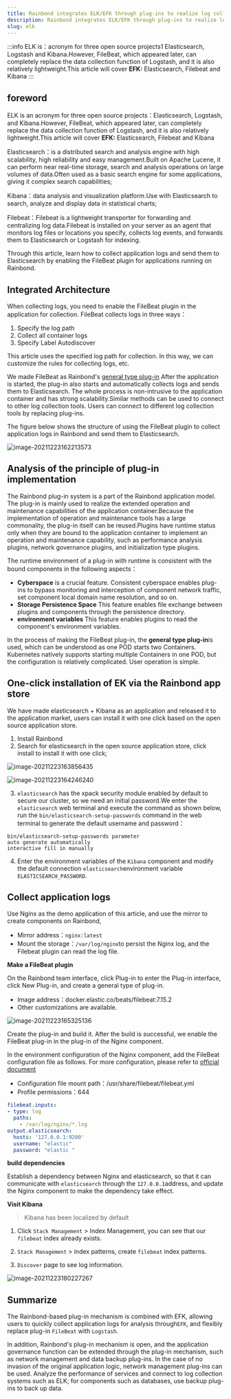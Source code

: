 ```yaml
---
title: Rainbond integrates ELK/EFK through plug-ins to realize log collection
description: Rainbond integrates ELK/EFK through plug-ins to realize log collection
slug: elk
---
```


:::info ELK is：acronym for three open source projects1 Elasticsearch, Logstash and Kibana.However, FileBeat, which appeared later, can completely replace the data collection function of Logstash, and it is also relatively lightweight.This article will cover **EFK:** Elasticsearch, Filebeat and Kibana :::

<!--truncate-->


## foreword

ELK is an acronym for three open source projects：Elasticsearch, Logstash, and Kibana.However, FileBeat, which appeared later, can completely replace the data collection function of Logstash, and it is also relatively lightweight.This article will cover **EFK:** Elasticsearch, Filebeat and Kibana

Elasticsearch：is a distributed search and analysis engine with high scalability, high reliability and easy management.Built on Apache Lucene, it can perform near real-time storage, search and analysis operations on large volumes of data.Often used as a basic search engine for some applications, giving it complex search capabilities;

Kibana：data analysis and visualization platform.Use with Elasticsearch to search, analyze and display data in statistical charts;

Filebeat：Filebeat is a lightweight transporter for forwarding and centralizing log data.Filebeat is installed on your server as an agent that monitors log files or locations you specify, collects log events, and forwards them to Elasticsearch or Logstash for indexing.



Through this article, learn how to collect application logs and send them to Elasticsearch by enabling the FileBeat plugin for applications running on Rainbond.

## Integrated Architecture

When collecting logs, you need to enable the FileBeat plugin in the application for collection. FileBeat collects logs in three ways：

1. Specify the log path
2. Collect all container logs
3. Specify Label Autodiscover

This article uses the specified log path for collection. In this way, we can customize the rules for collecting logs, etc.

We made FileBeat as Rainbond's [general type plug-in](https://www.rainbond.com/docs/get-start/concept/plugin?channel=itpub) After the application is started, the plug-in also starts and automatically collects logs and sends them to Elasticsearch. The whole process is non-intrusive to the application container and has strong scalability.Similar methods can be used to connect to other log collection tools. Users can connect to different log collection tools by replacing plug-ins.

The figure below shows the structure of using the FileBeat plugin to collect application logs in Rainbond and send them to Elasticsearch.

![image-20211223162213573](https://static.goodrain.com/wechat/EFK/es_architecture.png)

## Analysis of the principle of plug-in implementation

The Rainbond plug-in system is a part of the Rainbond application model. The plug-in is mainly used to realize the extended operation and maintenance capabilities of the application container.Because the implementation of operation and maintenance tools has a large commonality, the plug-in itself can be reused.Plugins have runtime status only when they are bound to the application container to implement an operation and maintenance capability, such as performance analysis plugins, network governance plugins, and initialization type plugins.

The runtime environment of a plug-in with runtime is consistent with the bound components in the following aspects：

* **Cyberspace** is a crucial feature. Consistent cyberspace enables plug-ins to bypass monitoring and interception of component network traffic, set component local domain name resolution, and so on.
* **Storage Persistence Space** This feature enables file exchange between plugins and components through the persistence directory.
* **environment variables** This feature enables plugins to read the component's environment variables.

In the process of making the FileBeat plug-in, the **general type plug-in**is used, which can be understood as one POD starts two Containers. Kubernetes natively supports starting multiple Containers in one POD, but the configuration is relatively complicated. User operation is simple.



## One-click installation of EK via the Rainbond app store

We have made elasticsearch + Kibana as an application and released it to the application market, users can install it with one click based on the open source application store.

1. Install Rainbond
2. Search for elasticsearch in the open source application store, click install to install it with one click;

![image-20211223163856435](https://static.goodrain.com/wechat/EFK/es_store.png)

![image-20211223164246240](https://static.goodrain.com/wechat/EFK/es_topology.png)

3. `elasticsearch` has the xpack security module enabled by default to secure our cluster, so we need an initial password.We enter the `elasticsearch` web terminal and execute the command as shown below, run the `bin/elasticsearch-setup-passwords` command in the web terminal to generate the default username and password：

```shell
bin/elasticsearch-setup-passwords parameter
auto generate automatically
interactive fill in manually
```

4. Enter the environment variables of the `Kibana` component and modify the default connection `elasticsearch`environment variable `ELASTICSEARCH_PASSWORD`.



## Collect application logs

Use Nginx as the demo application of this article, and use the mirror to create components on Rainbond,

* Mirror address：`nginx:latest`
* Mount the storage：`/var/log/nginx`to persist the Nginx log, and the Filebeat plugin can read the log file.



**Make a FileBeat plugin**

On the Rainbond team interface, click Plug-in to enter the Plug-in interface, click New Plug-in, and create a general type of plug-in.

* Image address：docker.elastic.co/beats/filebeat:7.15.2
* Other customizations are available.

![image-20211223165325136](https://static.goodrain.com/wechat/EFK/create_plugin.png)

Create the plug-in and build it. After the build is successful, we enable the FileBeat plug-in in the plug-in of the Nginx component.

In the environment configuration of the Nginx component, add the FileBeat configuration file as follows. For more configuration, please refer to [official document](https://www.elastic.co/guide/en/beats/filebeat/current/filebeat-reference-yml.html)

* Configuration file mount path：/usr/share/filebeat/filebeat.yml
* Profile permissions：644

```yaml
filebeat.inputs:
- type: log
  paths:
    - /var/log/nginx/*.log
output.elasticsearch:
  hosts: '127.0.0.1:9200'
  username: "elastic"
  password: "elastic "
```



**build dependencies**

Establish a dependency between Nginx and elasticsearch, so that it can communicate with `elasticsearch` through the `127.0.0.1`address, and update the Nginx component to make the dependency take effect.



**Visit Kibana**

> Kibana has been localized by default

1. Click `Stack Management` > Index Management, you can see that our `filebeat` index already exists.

2. `Stack Management` > index patterns, create `filebeat` index patterns.

3. `Discover` page to see log information.

![image-20211223180227267](https://static.goodrain.com/wechat/EFK/discover.png)



## Summarize

The Rainbond-based plug-in mechanism is combined with EFK, allowing users to quickly collect application logs for analysis through`EFK`, and flexibly replace plug-in `FileBeat` with `Logstash`.

In addition, Rainbond's plug-in mechanism is open, and the application governance function can be extended through the plug-in mechanism, such as network management and data backup plug-ins. In the case of no invasion of the original application logic, network management plug-ins can be used. Analyze the performance of services and connect to log collection systems such as ELK; for components such as databases, use backup plug-ins to back up data.
